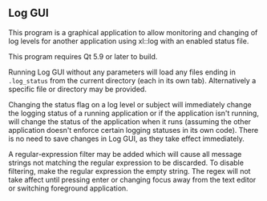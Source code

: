 ## Log GUI

This program is a graphical application to allow monitoring and changing of log levels for another
application using xl::log with an enabled status file. 

This program requires Qt 5.9 or later to build.

Running Log GUI without any parameters will load any files ending in `.log_status` from the current
directory (each in its own tab).  Alternatively a specific file or directory may be provided.

Changing the status flag on a log level or subject will immediately change the logging status
of a running application or if the application isn't running, will change the status of the
application when it runs (assuming the other application doesn't enforce certain logging 
statuses in its own code).   There is no need to save changes in Log GUI, as they take effect
immediately.

A regular-expression filter may be added which will cause all message strings not matching the
regular expression to be discarded.   To disable filtering, make the regular expression the
empty string.   The regex will not take affect until pressing enter or changing focus away
from the text editor or switching foreground application.